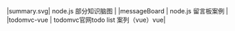 |summary.svg|  node.js 部分知识脑图 |
|messageBoard | node.js 留言板案例 |
|todomvc-vue | todomvc官网todo list 案列（vue）vue|
